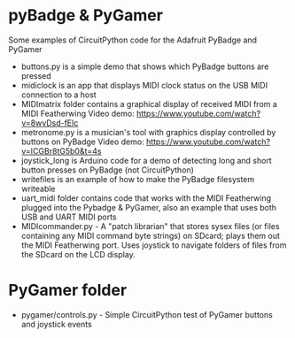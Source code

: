 # pyBadge & PyGamer
Some examples of CircuitPython code for the Adafruit PyBadge and PyGamer

* buttons.py is a simple demo that shows which PyBadge buttons are pressed
* midiclock is an app that displays MIDI clock status on the USB MIDI connection to a host
* MIDImatrix folder contains a graphical display of received MIDI from a MIDI Featherwing Video demo: https://www.youtube.com/watch?v=8wvDsd-fElc
* metronome.py is a musician's tool with graphics display controlled by buttons on PyBadge Video demo: https://www.youtube.com/watch?v=ICGBr8tG5b0&t=4s
* joystick_long is Arduino code for a demo of detecting long and short button presses on PyBadge (not CircuitPython)
* writefiles is an example of how to make the PyBadge filesystem writeable
* uart_midi folder contains code that works with the MIDI Featherwing plugged into the Pybadge & PyGamer, also an example that uses both USB and UART MIDI ports
* MIDIcommander.py - A "patch librarian" that stores sysex files (or files containing any MIDI command byte strings) on SDcard; plays them out the MIDI Featherwing port. Uses joystick to navigate folders of files from the SDcard on the LCD display. 

# PyGamer folder
* pygamer/controls.py - Simple CircuitPython test of PyGamer buttons and joystick events


